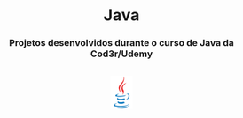 <h1 align="center">Java</h1>

<h3 align="center">Projetos desenvolvidos durante o curso de Java da Cod3r/Udemy</h3>

##

<p align="center">

  <img align="center" alt="Java" height="60" width="40" src="https://raw.githubusercontent.com/devicons/devicon/master/icons/java/java-original.svg">
</p>



